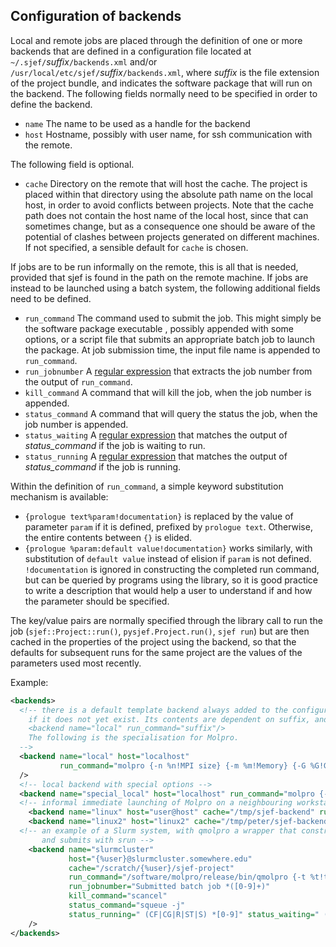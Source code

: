 ## Configuration of backends
Local and remote jobs are placed through the definition of one or more
backends that are defined in a configuration file located at `~/.sjef/`*suffix*`/backends.xml` and/or `/usr/local/etc/sjef/`*suffix*`/backends.xml`, where *suffix* is the file extension of the project bundle, and indicates the software package that will run on the backend.
The following fields normally need to be specified in order to define the backend.

- `name` The name to be used as a handle for the backend
- `host` Hostname, possibly with user name, for ssh communication with the remote.

The following field is optional.
- `cache` Directory on the remote that will host the cache.
The project is placed within that directory using the absolute path name on the local host, in order to avoid conflicts between projects. Note that the cache path does not contain the host name of the local host, since that can sometimes change, but as a consequence one should be aware of the potential of clashes between projects generated on different machines.
 If not specified, a sensible default for `cache` is chosen.

If jobs are to be run informally on the remote, this is all that is needed, provided that sjef is found in the path on the remote machine.  If jobs are instead to be launched using a batch system, the following additional fields need to be defined.
- `run_command` The command used to submit the job. This might simply be the software package executable , possibly appended with some options, or a script file that submits an appropriate batch job to launch the package. At job submission time, the input file name is appended to `run_command`.
- `run_jobnumber` A [regular expression](http://www.cplusplus.com/reference/regex/ECMAScript/) that extracts the job number from the output of `run_command`.
- `kill_command` A command that will kill the job, when the job number is appended.
- `status_command` A command that will query the status the job, when the job number is appended.
- `status_waiting` A [regular expression](http://www.cplusplus.com/reference/regex/ECMAScript/) that matches the output of _status_command_ if the job is waiting to run.
- `status_running` A [regular expression](http://www.cplusplus.com/reference/regex/ECMAScript/) that matches the output of _status_command_ if the job is running.

Within the definition of `run_command`, a simple keyword substitution mechanism is available:

- `{prologue text%param!documentation}` is replaced by the value of parameter `param` if it is defined, prefixed by `prologue text`. Otherwise, the entire contents between `{}` is elided.
- `{prologue %param:default value!documentation}` works similarly, with substitution of `default value` instead of elision if `param` is not defined. `!documentation` is ignored in constructing the completed run command, but can be queried by programs using the library, so it is good practice to write a description that would help a user to understand if and how the parameter should be specified.

The key/value pairs are normally specified through the library call to run the job (`sjef::Project::run()`, `pysjef.Project.run()`, `sjef run`) but are then cached in the properties of the project using the backend, so that the defaults for subsequent runs for the same project are the values of the parameters used most recently. 

Example:

```xml
<backends>
  <!-- there is a default template backend always added to the configuration file by the library
    if it does not yet exist. Its contents are dependent on suffix, and without specialisation is 
    <backend name="local" run_command="suffix"/>
    The following is the specialisation for Molpro.
  -->
  <backend name="local" host="localhost"
           run_command="molpro {-n %n!MPI size} {-m %m!Memory} {-G %G!GA memory}"
  />
  <!-- local backend with special options -->
  <backend name="special_local" host="localhost" run_command="molpro {-n %n:2!MPI size} {-m %m:100M!Memory} {-G %G!GA memory}"/>
  <!-- informal immediate launching of Molpro on a neighbouring workstation -->
    <backend name="linux" host="user@host" cache="/tmp/sjef-backend" run_command="molpro"/>
    <backend name="linux2" host="linux2" cache="/tmp/peter/sjef-backend" run_command="myMolpro/bin/molpro"/>
  <!-- an example of a Slurm system, with qmolpro a wrapper that constructs a Molpro job script,
       and submits with srun -->
    <backend name="slurmcluster"
             host="{%user}@slurmcluster.somewhere.edu"
             cache="/scratch/{%user}/sjef-project"
             run_command="/software/molpro/release/bin/qmolpro {-t %t!time limit in seconds} {-n %n!number of MPI processes} {-m %m!memory} {-G %G!Global Arrays memory} {-q %q:compute!batch queue}"
             run_jobnumber="Submitted batch job *([0-9]+)"
             kill_command="scancel"
             status_command="squeue -j"
             status_running=" (CF|CG|R|ST|S) *[0-9]" status_waiting=" (PD|SE) *[0-9]"
    />
</backends>
```

[//]: # ( @page backends sjef-project backends)
